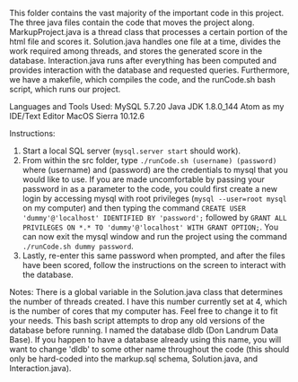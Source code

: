 This folder contains the vast majority of the important code in this project.
The three java files contain the code that moves the project along.
MarkupProject.java is a thread class that processes a certain portion of the html file and scores it.
Solution.java handles one file at a time, divides the work required among threads, and stores the generated score in the database.
Interaction.java runs after everything has been computed and provides interaction with the database and requested queries.
Furthermore, we have a makefile, which compiles the code, and the runCode.sh bash script, which runs our project.

Languages and Tools Used:
MySQL 5.7.20
Java JDK 1.8.0_144
Atom as my IDE/Text Editor
MacOS Sierra 10.12.6

Instructions:
1. Start a local SQL server (`mysql.server start` should work).
2. From within the src folder, type `./runCode.sh (username) (password)` where (username) and (password) are the credentials to mysql that you would like to use. If you are made uncomfortable by passing your password in as a parameter to the code, you could first create a new login by accessing mysql with root privileges (`mysql --user=root mysql` on my computer) and then typing the command `CREATE USER 'dummy'@'localhost' IDENTIFIED BY 'password';` followed by `GRANT ALL PRIVILEGES ON *.* TO 'dummy'@'localhost' WITH GRANT OPTION;`. You can now exit the mysql window and run the project using the command `./runCode.sh dummy password`.
3. Lastly, re-enter this same password when prompted, and after the files have been scored, follow the instructions on the screen to interact with the database.

Notes:
There is a global variable in the Solution.java class that determines the number of threads created. I have this number
currently set at 4, which is the number of cores that my computer has. Feel free to change it to fit your needs.
This bash script attempts to drop any old versions of the database before running. I named the database dldb (Don Landrum Data Base). If you happen to have a database already using this name, you will want to change 'dldb' to some other name throughout the code (this should only be hard-coded into the markup.sql schema, Solution.java, and Interaction.java).
